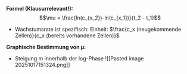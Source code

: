 **Formel (Klausurrelevant!):**
$$\mu = \frac{ln(c_{x_2})-ln(c_{x_1})}{t_2 - t_1}$$
- Wachstumsrate ist spezifisch: Einheit: $\frac{c_x (neugekommende Zellen)}{c_x (bereits vorhandene Zellen)}$

**Graphische Bestimmung von µ:**
- Steigung m innerhalb der log-Phase
![[Pasted image 20251017151324.png]]
